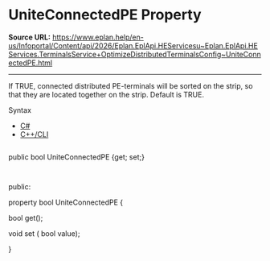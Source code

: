 # UniteConnectedPE Property

**Source URL:** https://www.eplan.help/en-us/Infoportal/Content/api/2026/Eplan.EplApi.HEServicesu~Eplan.EplApi.HEServices.TerminalsService+OptimizeDistributedTerminalsConfig~UniteConnectedPE.html

---

If TRUE, connected distributed PE-terminals will be sorted on the strip, so that they are located together on the strip. Default is TRUE.

Syntax

- [C#](#i-syntax-CS)
- [C++/CLI](#i-syntax-CPP2005)

```
```
public bool UniteConnectedPE {get; set;}
```
```

```
```
public:

property bool UniteConnectedPE {

   bool get();

   void set (    bool value);

}
```
```
